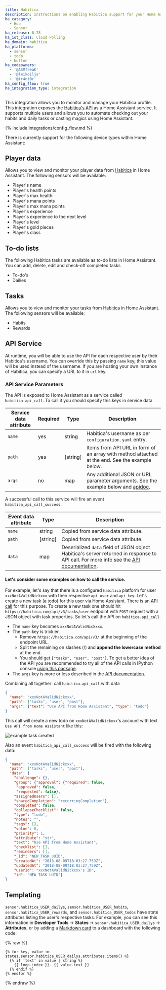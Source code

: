 ```yaml
---
title: Habitica
description: Instructions on enabling Habitica support for your Home Assistant
ha_category:
  - Hub
  - Sensor
ha_release: 0.78
ha_iot_class: Cloud Polling
ha_domain: habitica
ha_platforms:
  - sensor
  - todo
  - button
ha_codeowners:
  - '@ASMfreaK'
  - '@leikoilja'
  - '@tr4nt0r'
ha_config_flow: true
ha_integration_type: integration
---
```


This integration allows you to monitor and manage your Habitica profile. This integration exposes the [Habitica's API](https://habitica.com/apidoc/) as a Home Assistant service. It supports multiple users and allows you to automate checking out your habits and daily tasks or casting magics using Home Assistant.

{% include integrations/config_flow.md %}

There is currently support for the following device types within Home Assistant:

## Player data

Allows you to view and monitor your player data from [Habitica](https://habitica.com/) in Home Assistant. The following sensors will be available:

- Player's name
- Player's health points
- Player's max health
- Player's mana points
- Player's max mana points
- Player's experience
- Player's experience to the next level
- Player's level
- Player's gold pieces
- Player's class

## To-do lists

The following Habitica tasks are available as to-do lists in Home Assistant. You can add, delete, edit and check-off completed tasks

- To-do's
- Dailies

## Tasks

Allows you to view and monitor your tasks from [Habitica](https://habitica.com/) in Home Assistant. The following sensors will be available:

- Habits
- Rewards

## API Service

At runtime, you will be able to use the API for each respective user by their Habitica's username.
You can override this by passing `name` key, this value will be used instead of the username.
If you are hosting your own instance of Habitica, you can specify a URL to it in `url` key.

### API Service Parameters

The API is exposed to Home Assistant as a service called `habitica.api_call`. To call it you should specify this keys in service data:

| Service data attribute | Required | Type     | Description                                                                                                       |
| ---------------------- | -------- | -------- | ----------------------------------------------------------------------------------------------------------------- |
| `name`                 | yes      | string   | Habitica's username as per `configuration.yaml` entry.                                                            |
| `path`                 | yes      | [string] | Items from API URL in form of an array with method attached at the end. See the example below.                    |
| `args`                 | no       | map      | Any additional JSON or URL parameter arguments. See the example below and [apidoc](https://habitica.com/apidoc/). |

A successful call to this service will fire an event `habitica_api_call_success`.

| Event data attribute | Type     | Description                                                                                                                                                           |
| -------------------- | -------- | --------------------------------------------------------------------------------------------------------------------------------------------------------------------- |
| `name`               | string   | Copied from service data attribute.                                                                                                                                   |
| `path`               | [string] | Copied from service data attribute.                                                                                                                                   |
| `data`               | map      | Deserialized `data` field of JSON object Habitica's server returned in response to API call. For more info see the [API documentation](https://habitica.com/apidoc/). |

#### Let's consider some examples on how to call the service.

For example, let's say that there is a configured `habitica` platform for user `xxxNotAValidNickxxx` with their respective `api_user` and `api_key`.
Let's create a new task (a todo) for this user via Home Assistant. There is an [API call](https://habitica.com/apidoc/#api-Task-CreateUserTasks) for this purpose.
To create a new task one should hit `https://habitica.com/api/v3/tasks/user` endpoint with `POST` request with a JSON object with task properties.
So let's call the API on `habitica.api_call`.

- The `name` key becomes `xxxNotAValidNickxxx`.
- The `path` key is trickier.
  - Remove `https://habitica.com/api/v3/` at the beginning of the endpoint URL.
  - Split the remaining on slashes (/) and **append the lowercase method** at the end.
  - You should get `["tasks", "user", "post"]`. To get a better idea of the API you are recommended to try all of the API calls in IPython console [using this package](https://github.com/ASMfreaK/habitipy/blob/master/README.md).
- The `args` key is more or less described in the [API documentation](https://habitica.com/apidoc/).

Combining all together:
call `habitica.api_call` with data

```json
{
  "name": "xxxNotAValidNickxxx",
  "path": ["tasks", "user", "post"],
  "args": {"text": "Use API from Home Assistant", "type": "todo"}
}
```

This call will create a new todo on `xxxNotAValidNickxxx`'s account with text `Use API from Home Assistant` like this:

![example task created](/images/screenshots/habitica_new_task.png)

Also an event `habitica_api_call_success` will be fired with the following data:

```json
{
  "name": "xxxNotAValidNickxxx",
  "path": ["tasks", "user", "post"],
  "data": {
    "challenge": {},
    "group": {"approval": {"required": false,
     "approved": false,
     "requested": false},
    "assignedUsers": [],
    "sharedCompletion": "recurringCompletion"},
    "completed": false,
    "collapseChecklist": false,
    "type": "todo",
    "notes": "",
    "tags": [],
    "value": 0,
    "priority": 1,
    "attribute": "str",
    "text": "Use API from Home Assistant",
    "checklist": [],
    "reminders": [],
    "_id": "NEW_TASK_UUID",
    "createdAt": "2018-08-09T18:03:27.759Z",
    "updatedAt": "2018-08-09T18:03:27.759Z",
    "userId": "xxxNotAValidNickxxx's ID",
    "id": "NEW_TASK_UUID"}
}
```

## Templating

`sensor.habitica_USER_dailys`, `sensor.habitica_USER_habits`, `sensor.habitica_USER_rewards`, and `sensor.habitica_USER_todos` have state attributes listing the user's respective tasks. For example, you can see this information in **Developer Tools** -> **States** -> `sensor.habitica_USER_dailys` -> **Attributes**, or by adding a [Markdown card](/dashboards/markdown/) to a dashboard with the following code:

{% raw %}

```jinja
{% for key, value in states.sensor.habitica_USER_dailys.attributes.items() %}
  {% if 'text' in value | string %}
    {{ loop.index }}. {{ value.text }}
  {% endif %}
{% endfor %}
```

{% endraw %}
